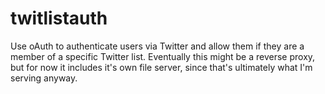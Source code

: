 twitlistauth
============

Use oAuth to authenticate users via Twitter and allow them if they are a member of a specific Twitter list.
Eventually this might be a reverse proxy, but for now it includes it's own file server, since that's ultimately what I'm serving anyway.
